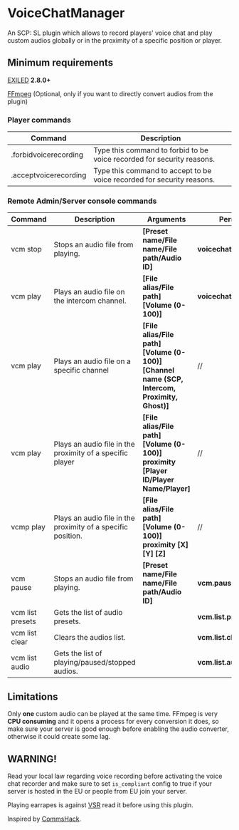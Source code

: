 # VoiceChatManager
An SCP: SL plugin which allows to record players' voice chat and play custom audios globally or in the proximity of a specific position or player.

## Minimum requirements
[EXILED](https://github.com/Exiled-Team/EXILED/tags) **2.8.0+**

[FFmpeg](https://www.ffmpeg.org/download.html) (Optional, only if you want to directly convert audios from the plugin)

### Player commands
| Command | Description |
| --- | --- |
| .forbidvoicerecording | Type this command to forbid to be voice recorded for security reasons. |
| .acceptvoicerecording | Type this command to accept to be voice recorded for security reasons. |

### Remote Admin/Server console commands
| Command | Description | Arguments | Permission | Example |
| --- | --- | --- | --- | --- |
| vcm stop | Stops an audio file from playing. | **[Preset name/File name/File path/Audio ID]** | **voicechatmanager.stop** | **vcm stop 0** |
| vcm play | Plays an audio file on the intercom channel. | **[File alias/File path] [Volume (0-100)]** | **voicechatmanager.play** | **vcm play C:\AmongUsMainTheme.mp3 100**|
| vcm play | Plays an audio file on a specific channel | **[File alias/File path] [Volume (0-100)] [Channel name (SCP, Intercom, Proximity, Ghost)]** | // | **vcm play C:\AmongUsMainTheme.mp3 100 SCP** |
| vcm play | Plays an audio file in the proximity of a specific player | **[File alias/File path] [Volume (0-100)] proximity [Player ID/Player Name/Player]** | // | **vcm play C:\Users\Example\AmongUsMainThemeBassBoosted.mp3 100 proximity iopietro** |
| vcmp play | Plays an audio file in the proximity of a specific position. | **[File alias/File path] [Volume (0-100)] proximity [X] [Y] [Z]** | // | **vcm play C:\Users\Example\AmongUsMainThemeBassBoosted.mp3 100 proximity 100 -50 33** |
| vcm pause | Stops an audio file from playing. | **[Preset name/File name/File path/Audio ID]** | **vcm.pause** | **vcm pause 0**
| vcm list presets | Gets the list of audio presets. | | **vcm.list.presets** | |
| vcm list clear | Clears the audios list. | | **vcm.list.clear** | |
| vcm list audio | Gets the list of playing/paused/stopped audios. | | **vcm.list.audio** | |

## Limitations
Only **one** custom audio can be played at the same time.
FFmpeg is very **CPU consuming** and it opens a process for every conversion it does, so make sure your server is good enough before enabling the audio converter, otherwise it could create some lag.

## WARNING!
Read your local law regarding voice recording before activating the voice chat recorder and make sure to set `is_compliant` config to true if your server is hosted in the EU or people from EU join your server.

Playing earrapes is against [VSR](https://scpslgame.com/Verified_server_rules.pdf) read it before using this plugin.

Inspired by [CommsHack](https://github.com/VirtualBrightPlayz/CommsHack).
